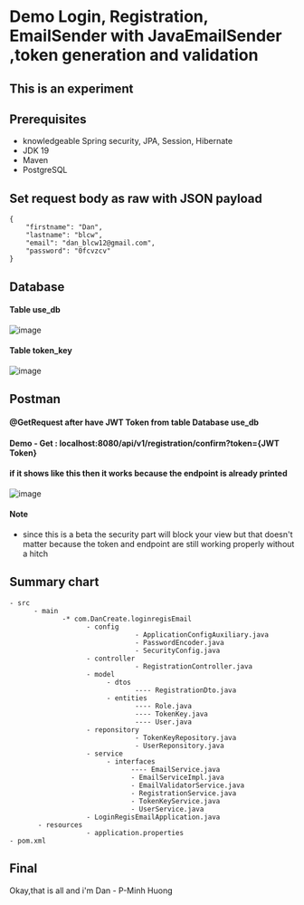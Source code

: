 # Demo Login, Registration, EmailSender with JavaEmailSender ,token generation and validation

## This is an experiment

## Prerequisites
- knowledgeable Spring security, JPA, Session, Hibernate
- JDK 19
- Maven
- PostgreSQL
## Set request body as raw with JSON payload
```
{
    "firstname": "Dan",
    "lastname": "blcw",
    "email": "dan_blcw12@gmail.com",
    "password": "0fcvzcv"
}
```
## Database
#### Table use_db
![image](https://user-images.githubusercontent.com/127305381/229306056-16896b41-e20a-4aa8-a7e9-7d783ce36dd9.png)
#### Table token_key
![image](https://user-images.githubusercontent.com/127305381/229306138-d40021e2-c618-4a35-aa19-308111c32f07.png)
## Postman
#### @GetRequest after have JWT Token from table Database use_db
#### Demo - Get : localhost:8080/api/v1/registration/confirm?token={JWT Token}
#### if it shows like this then it works because the endpoint is already printed
![image](https://user-images.githubusercontent.com/127305381/229306420-4be65a8c-9bb1-4322-9c86-d19b04137bd1.png)
#### Note
- since this is a beta the security part will block your view but that doesn't matter because the token and endpoint are still working properly without a hitch
## Summary chart
```
- src
      - main
             -* com.DanCreate.loginregisEmail
                   - config 
                               - ApplicationConfigAuxiliary.java
                               - PasswordEncoder.java
                               - SecurityConfig.java
                   - controller
                               - RegistrationController.java
                   - model
                        - dtos
                               ---- RegistrationDto.java
                        - entities
                               ---- Role.java
                               ---- TokenKey.java
                               ---- User.java
                   - reponsitory
                               - TokenKeyRepository.java
                               - UserReponsitory.java
                   - service
                        - interfaces
                              ---- EmailService.java
                              - EmailServiceImpl.java
                              - EmailValidatorService.java
                              - RegistrationService.java
                              - TokenKeyService.java
                              - UserService.java
                   - LoginRegisEmailApplication.java
       - resources
                   - application.properties
- pom.xml
```
## Final
Okay,that is all and i'm Dan - P-Minh Huong
